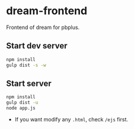 # dream-frontend
Frontend of dream for pbplus.

## Start dev server ##
```sh
npm install
gulp dist -s -w
```

## Start server ###
```sh
npm install
gulp dist -u
node app.js
```

* If you want modify any `.html`, check `/ejs` first. 

